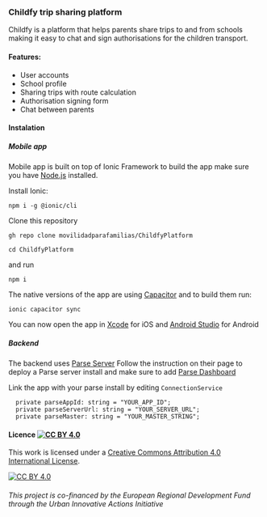 ### Childfy trip sharing platform

Childfy is a platform that helps parents share trips to and from schools making it easy to chat and sign authorisations for the children transport.

#### Features:

- User accounts
- School profile
- Sharing trips with route calculation
- Authorisation signing form
- Chat between parents

#### Instalation

##### Mobile app
Mobile app is built on top of Ionic Framework to build the app make sure you have [Node.js](https://nodejs.org/en "Node.js") installed.

Install Ionic:

`npm i -g @ionic/cli`

Clone this repository

`gh repo clone movilidadparafamilias/ChildfyPlatform`

`cd ChildfyPlatform`

and run

`npm i`

The native versions of the app are using [Capacitor](https://capacitorjs.com/ "Capacitor") and to build them run:

`ionic capacitor sync`

You can now open the app in [Xcode](https://developer.apple.com/xcode/ "Xcode") for iOS and [Android Studio](https://developer.android.com/studio "Android Studio") for Android

##### Backend

The backend uses [Parse Server](https://parseplatform.org/ "Parse Server") Follow the instruction on their page to deploy a Parse server install and make sure to add [Parse Dashboard](https://github.com/parse-community/parse-dashboard "Parse Dashboard")

Link the app with your parse install by editing `ConnectionService`

      private parseAppId: string = "YOUR_APP_ID";
      private parseServerUrl: string = "YOUR_SERVER_URL";
      private parseMaster: string = "YOUR_MASTER_STRING";

#### Licence [![CC BY 4.0][cc-by-shield]][cc-by]

This work is licensed under a
[Creative Commons Attribution 4.0 International License][cc-by].

[![CC BY 4.0][cc-by-image]][cc-by]

[cc-by]: http://creativecommons.org/licenses/by/4.0/
[cc-by-image]: https://i.creativecommons.org/l/by/4.0/88x31.png
[cc-by-shield]: https://img.shields.io/badge/License-CC%20BY%204.0-lightgrey.svg

###### This project is co-financed by the European Regional Development Fund through the Urban Innovative Actions Initiative
